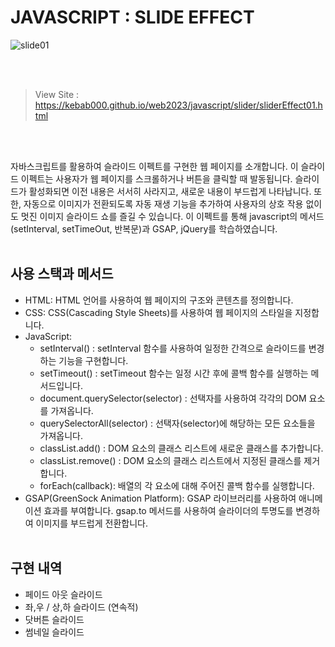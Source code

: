 # JAVASCRIPT : SLIDE EFFECT

![slide01](https://raw.githubusercontent.com/kebab000/SliderEffect2023/main/img/sliderEffect.png)

<br><br>

> View Site : https://kebab000.github.io/web2023/javascript/slider/sliderEffect01.html

<br><br>

자바스크립트를 활용하여 슬라이드 이펙트를 구현한 웹 페이지를 소개합니다. 이 슬라이드 이펙트는 사용자가 웹 페이지를 스크롤하거나 버튼을 클릭할 때 발동됩니다. 슬라이드가 활성화되면 이전 내용은 서서히 사라지고, 새로운 내용이 부드럽게 나타납니다. 또한, 자동으로 이미지가 전환되도록 자동 재생 기능을 추가하여 사용자의 상호 작용 없이도 멋진 이미지 슬라이드 쇼를 즐길 수 있습니다.
이 이펙트를 통해 javascript의 메서드 (setInterval, setTimeOut, 반복문)과 GSAP, jQuery를 학습하였습니다.
<br><br>

## 사용 스택과 메서드
* HTML: HTML 언어를 사용하여 웹 페이지의 구조와 콘텐츠를 정의합니다.
* CSS: CSS(Cascading Style Sheets)를 사용하여 웹 페이지의 스타일을 지정합니다.
* JavaScript:
  * setInterval() : setInterval 함수를 사용하여 일정한 간격으로 슬라이드를 변경하는 기능을 구현합니다.
  * setTimeout() : setTimeout 함수는 일정 시간 후에 콜백 함수를 실행하는 메서드입니다.
  * document.querySelector(selector) : 선택자를 사용하여 각각의 DOM 요소를 가져옵니다.
  * querySelectorAll(selector) : 선택자(selector)에 해당하는 모든 요소들을 가져옵니다.
  * classList.add() : DOM 요소의 클래스 리스트에 새로운 클래스를 추가합니다.
  * classList.remove() : DOM 요소의 클래스 리스트에서 지정된 클래스를 제거합니다.
  * forEach(callback): 배열의 각 요소에 대해 주어진 콜백 함수를 실행합니다. 
* GSAP(GreenSock Animation Platform): GSAP 라이브러리를 사용하여 애니메이션 효과를 부여합니다. gsap.to 메서드를 사용하여 슬라이더의 투명도를 변경하여 이미지를 부드럽게 전환합니다.
<br><br>

## 구현 내역
* 페이드 아웃 슬라이드
* 좌,우 / 상,하 슬라이드 (연속적)
* 닷버튼 슬라이드
* 썸네일 슬라이드
